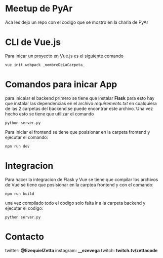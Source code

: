 # Meetup de PyAr
Aca les dejo un repo con el codigo que se mostro en la charla de PyAr


# CLI de Vue.js
Para inicar un proyecto en Vue.js es el siguiente comando 

``vue init webpack _nombreDeLaCarpeta_``

# Comandos para inicar App
para inicaiar el backend primero se tiene que instalar **Flask** para esto hay que instalar las dependencias en el archivo _requirements.txt_ en cualquiera de las 2 carpetas del backend se puede encontrar este archivo. Una vez hecho esto se tiene que utilizar el comando

``python server.py``

Para iniciar el frontend se tiene que posisionar en la carpeta frontend y ejecutar el comando:

``npm run dev``

# Integracion

Para hacer la integracion de Flask y Vue se tiene que compilar los archivos de Vue se tiene que posisionar en la carptea frontend y con el comando:

``npm run build``

una vez compilado todo el codigo solo falta ir a la carpeta backend y ejecutar el codigo:

``python server.py``

# Contacto
twitter: **@EzequielZetta**
instagram: **__ezevega**
twitch: **twitch.tv/zettacode**
